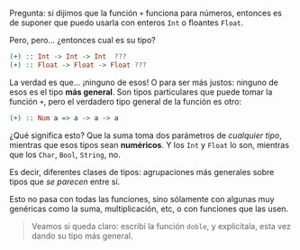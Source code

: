 Pregunta: si dijimos que la función `+` funciona para números, entonces es de suponer que puedo usarla con enteros `Int` o floantes `Float`. 

Pero, pero... ¿entonces cual es su tipo?

```haskell
(+) :: Int -> Int -> Int  ???
(+) :: Float -> Float -> Float ???
```

La verdad es que... ¡ninguno de esos! O para ser más justos: ninguno de esos es el tipo **más general**.  Son tipos particulares que puede tomar la función `+`, pero el verdadero tipo general de la función es otro:

```haskell
(+) :: Num a => a -> a -> a
```

¿Qué significa esto? Que la suma toma dos parámetros de _cualquier tipo_, mientras que esos tipos sean **numéricos**. Y los `Int` y `Float` lo son, mientras que los `Char`, `Bool`, `String`, no. 

Es decir, diferentes clases de tipos: agrupaciones más generales sobre tipos que _se parecen_ entre sí.  

Esto no pasa con todas las funciones, sino sólamente con algunas muy genéricas como la suma, multiplicación, etc, o con funciones que las usen. 

> Veamos si queda claro: escribí la función `doble`, y explicitala, esta vez dando su tipo más general. 
